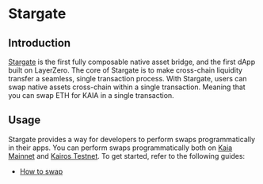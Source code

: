 # Stargate

## Introduction <a id="introduction"></a>

[Stargate](https://stargateprotocol.gitbook.io/stargate/v2-developer-docs) is the first fully composable native asset bridge, and the first dApp built on LayerZero. The core of Stargate is to make cross-chain liquidity transfer a seamless, single transaction process. With Stargate, users can swap native assets cross-chain within a single transaction. Meaning that you can swap ETH for KAIA in a single transaction.

## Usage <a id="usage"></a>

Stargate provides a way for developers to perform swaps programmatically in their apps. You can perform swaps programmatically both on [Kaia Mainnet](https://stargateprotocol.gitbook.io/stargate/v2-developer-docs/technical-reference/mainnet-contracts#klaytn) and [Kairos Testnet](https://stargateprotocol.gitbook.io/stargate/v2-developer-docs/technical-reference/testnet-contracts#klaytn-baobab-testnet). To get started, refer to the following guides:

- [How to swap](https://stargateprotocol.gitbook.io/stargate/v2-developer-docs/integrate-with-stargate/how-to-swap)
